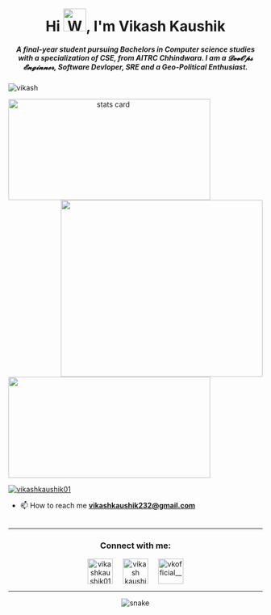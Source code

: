 
<h1 align="center">Hi <img src="https://raw.githubusercontent.com/nixin72/nixin72/master/wave.gif" 
         alt="Waving hand animated gif"
         height="45"
         width="45" />, I'm Vikash Kaushik</h1>
<h5 align="center">
A final-year student pursuing Bachelors in Computer science studies with a specialization of CSE, from AITRC Chhindwara. I am a 𝓓𝓮𝓿𝓞𝓹𝓼 𝓔𝓷𝓰𝓲𝓷𝓷𝓮𝓻, Software Devloper, SRE and a Geo-Political Enthusiast. 
</h5>
<p align="left"> <img src="https://komarev.com/ghpvc/?username=vikash232&label=Profile%20views&color=0e75b6&style=flat" alt="vikash" /> </p>
<p>
<a align= "center" href="https://github.com/vikash232">
<img alt= "stats card" height="200px" width="400" src="https://github-readme-streak-stats.herokuapp.com/?user=vikash232&theme=radical">
<img align="right" height="350" width="400" src="https://cdn.dribbble.com/users/2238041/screenshots/4763918/working.gif" /> </a>
</p>
<img height="200px" width="400" src="https://github-readme-stats.vercel.app/api?username=vikash232&count_private=true&theme=radical&show_icons=true" />

<p align="left"> <a href="https://twitter.com/vikashkaushik01" target="blank"><img src="https://img.shields.io/twitter/follow/vikashkaushik01?logo=twitter&style=for-the-badge" alt="vikashkaushik01" /></a> </p>

- 📫 How to reach me **vikashkaushik232@gmail.com**
<br><br>
<hr>

<h3 align="center">Connect with me:</h3>
<p align="center">
<a href="https://twitter.com/vikashkaushik01" target="blank"><img align="center" src="https://img.icons8.com/cute-clipart/64/000000/twitter.png" alt="vikashkaushik01" height="50" width="50" /></a> &nbsp;&nbsp;&nbsp;
<a href="https://www.linkedin.com/in/vikash-kaushik/" target="blank"><img align="center" src="https://img.icons8.com/cute-clipart/64/000000/linkedin.png" alt="vikash kaushik" height="50" width="50" /></a>&nbsp;&nbsp;&nbsp;&nbsp;
<a href="https://instagram.com/vkofficial_____" target="blank"><img align="center" src="https://img.icons8.com/cute-clipart/64/000000/instagram-new.png" alt="vkofficial_____" height="50" width="50" /></a>
</p>

<hr>

<p align="center">
  <img src="https://github.com/vikash232/vikash232/raw/output/github-contribution-grid-snake.svg" alt="snake"></center>
</p>

